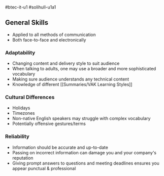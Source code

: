 #btec-it-u1 #solihull-u1a1 

## General Skills
- Applied to all methods of communication
- Both face-to-face and electronically

### Adaptability
- Changing content and delivery style to suit audience  
- When talking to adults, one may use a broader and more sophisticated vocabulary
- Making sure audience understands any technical content
- Knowledge of different [[Summaries/VAK Learning Styles]]

###  Cultural Differences
- Holidays
- Timezones
- Non-native English speakers may struggle with complex vocabulary
- Potentially offensive gestures/terms

### Reliability 
- Information should be accurate and up-to-date
- Passing on incorrect information can damage you and your company's reputation
- Giving prompt answers to questions and meeting deadlines ensures you appear punctual & professional
